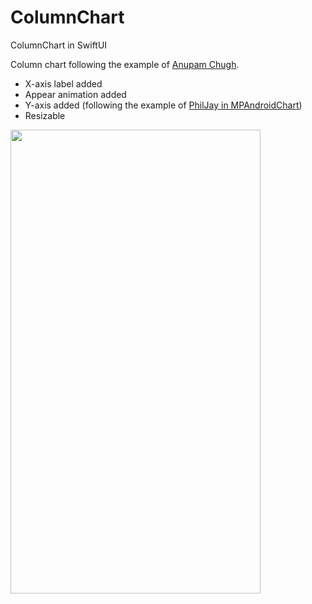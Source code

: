 # ColumnChart
ColumnChart in SwiftUI

Column chart following the example of [Anupam Chugh](https://betterprogramming.pub/swiftui-bar-charts-274e9fbc8030).
+ X-axis label added
+ Appear animation added
+ Y-axis added (following the example of [PhilJay in MPAndroidChart](https://github.com/PhilJay/MPAndroidChart)) 
+ Resizable

<img src="https://user-images.githubusercontent.com/14903092/131491328-c8d3af47-b72b-4ea2-bee3-524f73e696dd.png" width="400" height="742">

